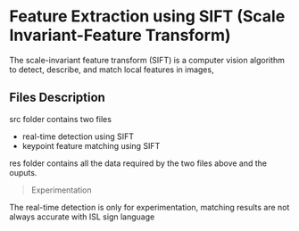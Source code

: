 # Feature Extraction using SIFT (Scale Invariant-Feature Transform) 

The scale-invariant feature transform (SIFT) is a computer vision algorithm to detect, describe, and match local features in images,


## Files Description

src folder contains two files
* real-time detection using SIFT
* keypoint feature matching using SIFT

res folder contains all the data required by the two files above and the ouputs.

> Experimentation

The real-time detection is only for experimentation, matching results are not always accurate with ISL sign language



